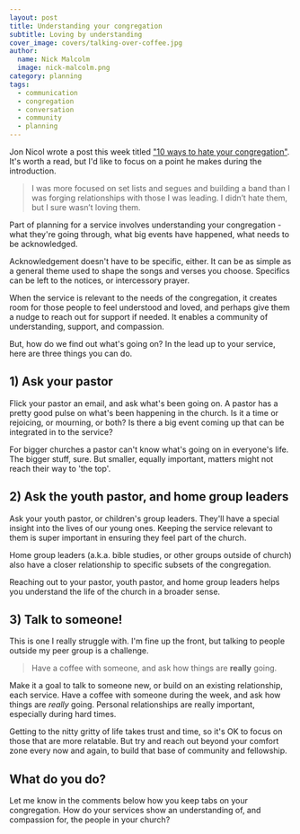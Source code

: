 ```yaml
---
layout: post
title: Understanding your congregation
subtitle: Loving by understanding
cover_image: covers/talking-over-coffee.jpg
author:
  name: Nick Malcolm
  image: nick-malcolm.png
category: planning
tags:
  - communication
  - congregation
  - conversation
  - community
  - planning
---
```


Jon Nicol wrote a post this week titled ["10 ways to hate your congregation"](http://www.worshipteamcoach.com/blog/2014/09/02/10-ways-to-hate-your-congregation). It's worth a read, but I'd like to focus on a point he makes during the introduction.

> I was more focused on set lists and segues and building a band than I was forging relationships with those I was leading. I didn’t hate them, but I sure wasn’t loving them.

Part of planning for a service involves understanding your congregation - what they're going through, what big events have happened, what needs to be acknowledged.

Acknowledgement doesn't have to be specific, either. It can be as simple as a general theme used to shape the songs and verses you choose. Specifics can be left to the notices, or intercessory prayer.

When the service is relevant to the needs of the congregation, it creates room for those people to feel understood and loved, and perhaps give them a nudge to reach out for support if needed. It enables a community of understanding, support, and compassion.

But, how do we find out what's going on? In the lead up to your service, here are three things you can do.

<!-- more -->

## 1) Ask your pastor

Flick your pastor an email, and ask what's been going on. A pastor has a pretty good pulse on what's been happening in the church. Is it a time or rejoicing, or mourning, or both? Is there a big event coming up that can be integrated in to the service?

For bigger churches a pastor can't know what's going on in everyone's life. The bigger stuff, sure. But smaller, equally important, matters might not reach their way to 'the top'.

## 2) Ask the youth pastor, and home group leaders

Ask your youth pastor, or children's group leaders. They'll have a special insight into the lives of our young ones. Keeping the service relevant to them is super important in ensuring they feel part of the church.

Home group leaders (a.k.a. bible studies, or other groups outside of church) also have a closer relationship to specific subsets of the congregation.

Reaching out to your pastor, youth pastor, and home group leaders helps you understand the life of the church in a broader sense.

## 3) Talk to someone!

This is one I really struggle with. I'm fine up the front, but talking to people outside my peer group is a challenge.

<blockquote class="hero-quote">
  <p>Have a coffee with someone, and ask how things are <strong>really</strong> going.</p>
</blockquote>

Make it a goal to talk to someone new, or build on an existing relationship, each service. Have a coffee with someone during the week, and ask how things are _really_ going. Personal relationships are really important, especially during hard times.

Getting to the nitty gritty of life takes trust and time, so it's OK to focus on those that are more relatable. But try and reach out beyond your comfort zone every now and again, to build that base of community and fellowship.

## What do you do?

Let me know in the comments below how you keep tabs on your congregation. How do your services show an understanding of, and compassion for, the people in your church?
